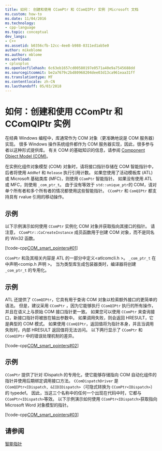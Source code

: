 ```yaml
---
title: 如何： 创建和使用 CComPtr 和 CComQIPtr 实例 |Microsoft 文档
ms.custom: how-to
ms.date: 11/04/2016
ms.technology:
- cpp-language
ms.topic: conceptual
dev_langs:
- C++
ms.assetid: b0356cfb-12cc-4ee8-b988-8311ed1ab5e0
author: mikeblome
ms.author: mblome
ms.workload:
- cplusplus
ms.openlocfilehash: 6c63eb1657cd00580197e0571a40e9a7545688dd
ms.sourcegitcommit: be2a7679c2bd80968204dee03d13ca961eaa31ff
ms.translationtype: MT
ms.contentlocale: zh-CN
ms.lasthandoff: 05/03/2018
---
```

# <a name="how-to-create-and-use-ccomptr-and-ccomqiptr-instances"></a>如何：创建和使用 CComPtr 和 CComQIPtr 实例
在经典 Windows 编程中，库通常作为 COM 对象（更准确地说是 COM 服务器）实现。 很多 Windows 操作系统组件都作为 COM 服务器实现，因此，很多参与者以这种形式提供库。 有关 COM 的基础知识的信息，请参阅 [Component Object Model (COM)](http://msdn.microsoft.com/en-us/3578ca42-a4b6-44b3-ad5b-aeb5fa61f3f4)。  
  
 在实例化组件对象模型 (COM) 对象时，请将接口指针存储在 COM 智能指针中，后者将使用 `AddRef` 和 `Release` 执行引用计数。 如果您使用了活动模板库 (ATL) 或 Microsoft 基础类库 (MFC)，则使用 `CComPtr` 智能指针。 如果没有使用 ATL 或 MFC，则使用 `_com_ptr_t`。 由于没有等效于 `std::unique_ptr`的 COM，请对单个所有者和多个所有者的情况都使用这些智能指针。 `CComPtr` 和 `ComQIPtr` 都支持具有 rvalue 引用的移动操作。  
  
## <a name="example"></a>示例  
 以下示例演示如何使用 `CComPtr` 实例化 COM 对象并获取指向其接口的指针。 请注意， `CComPtr::CoCreateInstance` 成员函数用于创建 COM 对象，而不是同名的 Win32 函数。  
  
 [!code-cpp[COM_smart_pointers#01](../cpp/codesnippet/CPP/how-to-create-and-use-ccomptr-and-ccomqiptr-instances_1.cpp)]  
  
 `CComPtr` 和及其相关内容是 ATL 的一部分中定义\<atlcomcli.h >。 `_com_ptr_t` 在中声明\<comip.h 声明 >。 当为类型库生成包装器类时，编译器将创建 `_com_ptr_t` 的专用化。  
  
## <a name="example"></a>示例  
 ATL 还提供了 `CComQIPtr`，它具有用于查询 COM 对象以检索额外接口的更简单的语法。 但是，建议采用 `CComPtr` ，因为它能够执行 `CComQIPtr` 执行的所有操作，并且在语义上与原始 COM 接口指针更一致。 如果您可以使用 `CComPtr` 来查询接口，新接口指针将被放在输出参数中。 如果调用失败，则会返回 HRESULT，它是典型的 COM 模式。 如果使用 `CComQIPtr`，返回值将为指针本身，并且当调用失败时，内部 HRESULT 返回值将无法访问。 以下两行显示了 `CComPtr` 和 `CComQIPtr` 中的错误处理机制的差异。  
  
 [!code-cpp[COM_smart_pointers#02](../cpp/codesnippet/CPP/how-to-create-and-use-ccomptr-and-ccomqiptr-instances_2.cpp)]  
  
## <a name="example"></a>示例  
 `CComPtr` 提供了针对 IDispatch 的专用化，使它能够存储指向 COM 自动化组件的指针并使用后期绑定调用接口方法。 `CComDispatchDriver` 是 `CComQIPtr<IDispatch, &IIDIDispatch>`（可隐式转换为 `CComPtr<IDispatch>`）的 typedef。 因此，当这三个名称中的任何一个出现在代码中时，它都与 `CComPtr<IDispatch>`等效。 以下示例演示如何使用 `CComPtr<IDispatch>`获取指向 Microsoft Word 对象模型的指针。  
  
 [!code-cpp[COM_smart_pointers#03](../cpp/codesnippet/CPP/how-to-create-and-use-ccomptr-and-ccomqiptr-instances_3.cpp)]  
  
## <a name="see-also"></a>请参阅  
 [智能指针](../cpp/smart-pointers-modern-cpp.md)